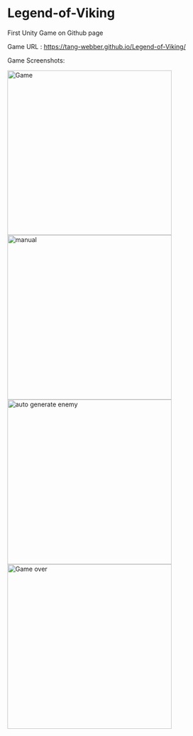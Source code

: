 # Legend-of-Viking
First Unity Game on Github page

Game URL : https://tang-webber.github.io/Legend-of-Viking/

Game Screenshots:

<img width="370" alt="Game" src="https://github.com/Tang-Webber/Legend-of-Viking/assets/90453185/ade37606-0a39-4a4d-8f5a-6f5355a9e68c">
<img width="370" alt="manual" src="https://github.com/Tang-Webber/Legend-of-Viking/assets/90453185/15987cf5-f8b8-45c1-b5cc-67583032e523">
<img width="370" alt="auto generate enemy" src="https://github.com/Tang-Webber/Legend-of-Viking/assets/90453185/2171bd6b-f27e-45fe-b78b-1b7c5cfbe8ff">
<img width="370" alt="Game over" src="https://github.com/Tang-Webber/Legend-of-Viking/assets/90453185/c9348b99-efa1-4f9b-805e-3677f5385fa7">





